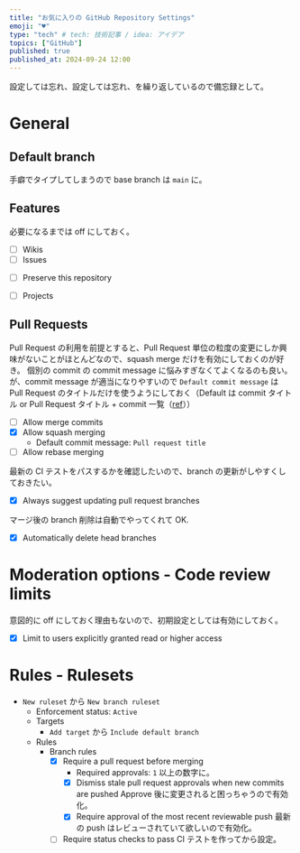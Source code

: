 ```yaml
---
title: "お気に入りの GitHub Repository Settings"
emoji: "♥️"
type: "tech" # tech: 技術記事 / idea: アイデア
topics: ["GitHub"]
published: true
published_at: 2024-09-24 12:00
---
```

設定しては忘れ、設定しては忘れ、を繰り返しているので備忘録として。

# General

<!-- General --><!-- - Repository name --><!-- - Template repository --><!-- - Require contributors to sign off on web-based commits: Web からの操作だけを制限しなくても良さそう -->

## Default branch

手癖でタイプしてしまうので base branch は `main` に。
<!-- Social preview: 外部露出するようになるまで不要 -->

## Features

必要になるまでは off にしておく。

- [ ] Wikis
- [ ] Issues
<!-- Sponsorships: 元々 off -->
- [ ] Preserve this repository
<!-- Discussions: 元々 off -->
- [ ] Projects

## Pull Requests

Pull Request の利用を前提とすると、Pull Request 単位の粒度の変更にしか興味がないことがほとんどなので、squash merge だけを有効にしておくのが好き。
個別の commit の commit message に悩みすぎなくてよくなるのも良い。
が、commit message が適当になりやすいので `Default commit message` は Pull Request のタイトルだけを使うようにしておく（Default は commit タイトル or Pull Request タイトル + commit 一覧（[ref](https://docs.github.com/ja/repositories/configuring-branches-and-merges-in-your-repository/configuring-pull-request-merges/configuring-commit-squashing-for-pull-requests)））

- [ ] Allow merge commits
- [x] Allow squash merging
    - Default commit message: `Pull request title`
- [ ] Allow rebase merging

最新の CI テストをパスするかを確認したいので、branch の更新がしやすくしておきたい。

- [x] Always suggest updating pull request branches

<!-- Allow auto-merge Loading: マージタイミングをコントロールしたいことはありそう -->

マージ後の branch 削除は自動でやってくれて OK.

- [x] Automatically delete head branches

<!-- Archives --><!-- - Include Git LFS objects in archives --><!-- Pushes --><!-- - Limit how many branches and tags can be updated in a single push --><!-- Danger Zone --><!-- - Change repository visibility --><!-- - Disable branch protection rules --><!-- - Transfer ownership --><!-- - Archive this repository --><!-- - Delete this repository --><!-- Collaborators --><!-- Moderation options - Interaction limits -->

# Moderation options - Code review limits

意図的に off にしておく理由もないので、初期設定としては有効にしておく。

- [x] Limit to users explicitly granted read or higher access

<!-- Branches --><!-- Tags -->

# Rules - Rulesets

- `New ruleset` から `New branch ruleset`
    <!-- Ruleset Name: `Default` とかでも -->
    - Enforcement status: `Active`
    <!-- Bypass list: `Add bypass` から `Repository admin` (`For pull requests only` にしておく) -->
    - Targets
        - `Add target` から `Include default branch`
    - Rules
        - Branch rules
            <!-- Restrict creations --><!-- Restrict updates --><!-- Restrict deletions --><!-- Require linear history: squash merge を使うので細かいことを気にしなくてよさそう --><!-- Require deployments to succeed: deployment を使わない想定 --><!-- Require signed commits: 厳しすぎる気がする -->
            - [x] Require a pull request before merging
                - Required approvals: `1` 以上の数字に。
                - [x] Dismiss stale pull request approvals when new commits are pushed
                      Approve 後に変更されると困っちゃうので有効化。
                <!-- Require review from Code Owners: 厳しすぎる気がする -->
                - [x] Require approval of the most recent reviewable push
                      最新の push はレビューされていて欲しいので有効化。 
                <!-- Require conversation resolution before merging: 厳しすぎる気がする -->
            - [ ] Require status checks to pass
                  CI テストを作ってから設定。
            <!-- Block force pushes --><!-- Require code scanning results: 後で調べる -->

<!-- Actions - General: 後で調べる --><!-- Actions - Runners --><!-- Webhooks --><!-- Environments --><!-- Codespaces --><!-- Pages --><!-- Code security: 後で調べる --><!-- Deploy keys --><!-- Secrets and variables - Actions: 後から設定 --><!-- Secrets and variables - Codespaces --><!-- Secrets and variables - Dependabot --><!-- GitHub Apps --><!-- Email notifications -->
